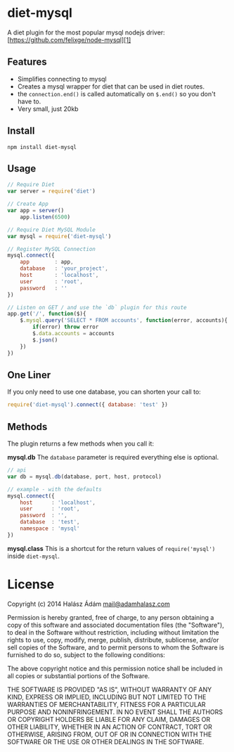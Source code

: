 # **diet-mysql**
A diet plugin for the most popular mysql nodejs driver:
[https://github.com/felixge/node-mysql][1]

## **Features**
- Simplifies connecting to mysql
- Creates a mysql wrapper for diet that can be used in diet routes.
- the `connection.end()` is called automatically on `$.end()` so you don't have to.
- Very small, just 20kb

## **Install**
```
npm install diet-mysql
```

## **Usage**
```js
// Require Diet
var server = require('diet')

// Create App
var app = server()
    app.listen(6500)

// Require Diet MySQL Module
var mysql = require('diet-mysql')

// Register MySQL Connection
mysql.connect({ 
	app        : app, 
	database   : 'your_project',
	host       : 'localhost',
	user       : 'root',
	password   : ''
})

// Listen on GET / and use the `db` plugin for this route
app.get('/', function($){
    $.mysql.query('SELECT * FROM accounts', function(error, accounts){
    	if(error) throw error
		$.data.accounts = accounts
		$.json()
	})
})
```

## **One Liner**
If you only need to use one database, you can shorten your call to:
```js
require('diet-mysql').connect({ database: 'test' })
```

## **Methods**
The plugin returns a few methods when you call it:

**mysql.db**
The `database` parameter is required everything else is optional.

```js
// api
var db = mysql.db(database, port, host, protocol)
```

```js
// example - with the defaults
mysql.connect({
	host      : 'localhost',
	user      : 'root',
	password  : '',
	database  : 'test',
	namespace : 'mysql'
})
```

**mysql.class**
This is a shortcut for the return values of `require('mysql')` inside `diet-mysql`.

# License
Copyright (c) 2014 Halász Ádám <mail@adamhalasz.com>

Permission is hereby granted, free of charge, to any person obtaining a copy
of this software and associated documentation files (the "Software"), to deal
in the Software without restriction, including without limitation the rights
to use, copy, modify, merge, publish, distribute, sublicense, and/or sell
copies of the Software, and to permit persons to whom the Software is
furnished to do so, subject to the following conditions:

The above copyright notice and this permission notice shall be included in
all copies or substantial portions of the Software.

THE SOFTWARE IS PROVIDED "AS IS", WITHOUT WARRANTY OF ANY KIND, EXPRESS OR
IMPLIED, INCLUDING BUT NOT LIMITED TO THE WARRANTIES OF MERCHANTABILITY,
FITNESS FOR A PARTICULAR PURPOSE AND NONINFRINGEMENT. IN NO EVENT SHALL THE
AUTHORS OR COPYRIGHT HOLDERS BE LIABLE FOR ANY CLAIM, DAMAGES OR OTHER
LIABILITY, WHETHER IN AN ACTION OF CONTRACT, TORT OR OTHERWISE, ARISING FROM,
OUT OF OR IN CONNECTION WITH THE SOFTWARE OR THE USE OR OTHER DEALINGS IN
THE SOFTWARE.


  [1]: https://github.com/felixge/node-mysql